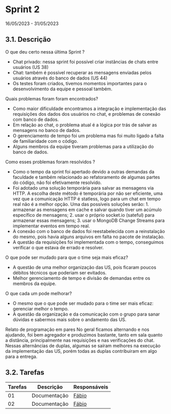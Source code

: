 # Sprint 2
16/05/2023 - 31/05/2023


## 3.1. Descrição
<!-- descrever de forma geral o objetivo da sprint -->

O que deu certo nessa última Sprint ?
- Chat privado: nessa sprint foi possível criar instâncias de chats entre usuários (US 38)
- Chat: também é possível recuperar as mensagens enviadas pelos usuários através do banco de dados (US 44)
- Os testes foram criados, tivemos momentos importantes para o desenvolvimento da equipe e pessoal também. 


Quais problemas foram foram encontrados?
- Como maior dificuldade encontramos a integração e implementação das requisições dos dados dos usuários no chat, e problemas de conexão com banco de dados.
- Em relação ao chat, o problema atual é a lógica por trás de salvar as mensagens no banco de dados.
- O gerenciamento de tempo foi um problema mas foi muito ligado a falta de familiaridade com o código.
- Alguns membros da equipe tiveram problemas para a utilização do banco de dados.


Como esses problemas foram resolvidos ?
- Como o tempo da sprint foi apertado devido a outras demandas da faculdade e também relacionado ao refatoramento de algumas partes do código, não foi efetivamente resolvido. 
- Foi adotado uma solução temporária para salvar as mensagens via HTTP. A escolha deste método é temporária por não ser eficiente, uma vez que a comunicação HTTP é statless, logo para um chat em tempo real não é a melhor opção. Uma das possíveis soluções serão: 1. armazenar as mensagens em cache e salvar quando tiver um acúmulo específico de mensagens; 2. usar o próprio socket.io (sateful) para armazenar essas mensagens; 3. usar o MongoDB Change Streams para implementar eventos em tempo real.
- A conexão com o banco de dados foi reestabelecida com a reinstalação do mesmo, pois havia alguns arquivos em falta no pacote de instalação.
- A questão da requisições foi implementada com o tempo, conseguimos verificar o que estava de errado e resolver.

O que pode ser mudado para que o time seja mais eficaz?
- A questão de uma melhor organização das US, pois ficaram poucos débitos técnicos que poderiam ser evitados.
- Melhor gerenciamento de tempo e divisão de demandas entre os membros da equipe.

O que cada um pode melhorar?
- O mesmo que o que pode ser mudado para o time ser mais eficaz: gerenciar melhor o tempo.
- A questão da organização e da comunicação com o grupo para sanar dúvidas e sabermos mais sobre o andamento das US.


Relato de programação em pares
No geral ficamos alternando e nos ajudando, foi bem agregador e produzimos bastante, tanto em sala quanto a distância, principalmente nas requisições e nas verificações do chat. Nessas alternâncias de duplas, algumas se saíram melhores na execução da implementação das US, porém todas as duplas contribuiram em algo para a entrega.


## 3.2. Tarefas
<!-- descrever as issues que definimos para essa sprint e alocar um responsavel por ela -->
Tarefas | Descrição | Responsáveis
------ | --------- | -----------
01 | Documentação | [Fábio](https://github.com/fabioaletorres)
02 | Documentação | [Fábio](https://github.com/fabioaletorres)